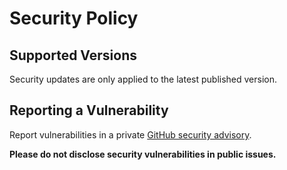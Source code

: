 # Security Policy

## Supported Versions

Security updates are only applied to the latest published version.

## Reporting a Vulnerability

Report vulnerabilities in a private
[GitHub security advisory](https://github.com/bre97-web/tailwindcss-material-tokens/security/advisories).

**Please do not disclose security vulnerabilities in public issues.**